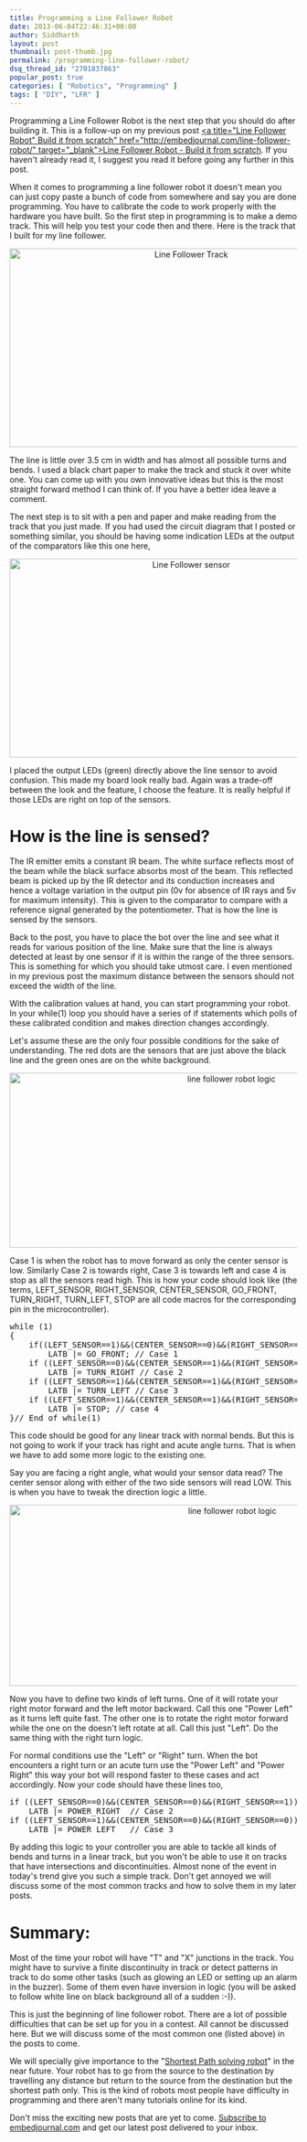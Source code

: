```yaml
---
title: Programming a Line Follower Robot
date: 2013-06-04T22:46:31+00:00
author: Siddharth
layout: post
thumbnail: post-thumb.jpg
permalink: /programming-line-follower-robot/
dsq_thread_id: "2701837863"
popular_post: true
categories: [ "Robotics", "Programming" ]
tags: [ "DIY", "LFR" ]
---
```


Programming a Line Follower Robot is the next step that you should do after building it. This is a follow-up on my previous post <span style="text-decoration: underline;"><a title="Line Follower Robot" Build it from scratch" href="http://embedjournal.com/line-follower-robot/" target="_blank">Line Follower Robot - Build it from scratch</a></span>. If you haven't already read it, I suggest you read it before going any further in this post.

When it comes to programming a line follower robot it doesn't mean you can just copy paste a bunch of code from somewhere and say you are done programming. You have to calibrate the code to work properly with the hardware you have built. So the first step in programming is to make a demo track. This will help you test your code then and there. Here is the track that I built for my line follower.

<p style="text-align: center;">
  <a href="/images/posts/2013/06/DSC08202.jpg"><img class="aligncenter size-large wp-image-358" src="/images/posts/2013/06/DSC08202-1024x576.jpg" alt="Line Follower Track" width="620" height="348" srcset="/images/posts/2013/06/DSC08202-1024x576.jpg 1024w, /images/posts/2013/06/DSC08202-300x169.jpg 300w" sizes="(max-width: 620px) 100vw, 620px" /></a>
</p>

The line is little over 3.5 cm in width and has almost all possible turns and bends. I used a black chart paper to make the track and stuck it over white one. You can come up with you own innovative ideas but this is the most straight forward method I can think of. If you have a better idea leave a comment.

The next step is to sit with a pen and paper and make reading from the track that you just made. If you had used the circuit diagram that I posted or something similar, you should be having some indication LEDs at the output of the comparators like this one here,

<p style="text-align: center;">
  <a href="/images/posts/2013/06/DSC08214.jpg"><img class="aligncenter size-large wp-image-359" src="/images/posts/2013/06/DSC08214-1024x576.jpg" alt="Line Follower sensor" width="620" height="348" srcset="/images/posts/2013/06/DSC08214-1024x576.jpg 1024w, /images/posts/2013/06/DSC08214-300x169.jpg 300w" sizes="(max-width: 620px) 100vw, 620px" /></a>
</p>

I placed the output LEDs (green) directly above the line sensor to avoid confusion. This made my board look really bad. Again was a trade-off between the look and the feature, I choose the feature. It is really helpful if those LEDs are right on top of the sensors.

# How is the line is sensed?

The IR emitter emits a constant IR beam. The white surface reflects most of the beam while the black surface absorbs most of the beam. This reflected beam is picked up by the IR detector and its conduction increases and hence a voltage variation in the output pin (0v for absence of IR rays and 5v for maximum intensity). This is given to the comparator to compare with a reference signal generated by the potentiometer. That is how the line is sensed by the sensors.

Back to the post, you have to place the bot over the line and see what it reads for various position of the line. Make sure that the line is always detected at least by one sensor if it is within the range of the three sensors. This is something for which you should take utmost care. I even mentioned in my previous post the maximum distance between the sensors should not exceed the width of the line.

With the calibration values at hand, you can start programming your robot. In your while(1) loop you should have a series of if statements which polls of these calibrated condition and makes direction changes accordingly.

Let's assume these are the only four possible conditions for the sake of understanding. The red dots are the sensors that are just above the black line and the green ones are on the white background.

<p style="text-align: center;">
  <a href="/images/posts/2013/06/line-follower-logic.png"><img class="aligncenter wp-image-362" src="/images/posts/2013/06/line-follower-logic.png" alt="line follower robot logic" width="761" height="306" srcset="/images/posts/2013/06/line-follower-logic.png 761w, /images/posts/2013/06/line-follower-logic-300x121.png 300w" sizes="(max-width: 761px) 100vw, 761px" /></a>
</p>

Case 1 is when the robot has to move forward as only the center sensor is low. Similarly Case 2 is towards right, Case 3 is towards left and case 4 is stop as all the sensors read high. This is how your code should look like (the terms, LEFT\_SENSOR, RIGHT\_SENSOR, CENTER\_SENSOR, GO\_FRONT, TURN\_RIGHT, TURN\_LEFT, STOP are all code macros for the corresponding pin in the microcontroller).

<pre class="lang:c decode:true">while (1)
{
    if((LEFT_SENSOR==1)&&(CENTER_SENSOR==0)&&(RIGHT_SENSOR==1))
        LATB |= GO_FRONT; // Case 1
    if ((LEFT_SENSOR==0)&&(CENTER_SENSOR==1)&&(RIGHT_SENSOR==1))
        LATB |= TURN_RIGHT // Case 2
    if ((LEFT_SENSOR==1)&&(CENTER_SENSOR==1)&&(RIGHT_SENSOR==0))
        LATB |= TURN_LEFT // Case 3
    if ((LEFT_SENSOR==1)&&(CENTER_SENSOR==1)&&(RIGHT_SENSOR==1))
        LATB |= STOP; // case 4
}// End of while(1)</pre>

This code should be good for any linear track with normal bends. But this is not going to work if your track has right and acute angle turns. That is when we have to add some more logic to the existing one.

Say you are facing a right angle, what would your sensor data read? The center sensor along with either of the two side sensors will read LOW. This is when you have to tweak the direction logic a little.

<p style="text-align: center;">
  <a href="/images/posts/2013/06/Right-Angle-Acute-Angle-Truns.png"><img class="aligncenter wp-image-370" src="/images/posts/2013/06/Right-Angle-Acute-Angle-Truns.png" alt="line follower robot logic" width="764" height="317" srcset="/images/posts/2013/06/Right-Angle-Acute-Angle-Truns.png 764w, /images/posts/2013/06/Right-Angle-Acute-Angle-Truns-300x124.png 300w" sizes="(max-width: 764px) 100vw, 764px" /></a>
</p>

Now you have to define two kinds of left turns. One of it will rotate your right motor forward and the left motor backward. Call this one "Power Left" as it turns left quite fast. The other one is to rotate the right motor forward while the one on the doesn't left rotate at all. Call this just "Left". Do the same thing with the right turn logic.

For normal conditions use the "Left" or "Right" turn. When the bot encounters a right turn or an acute turn use the "Power Left" and "Power Right" this way your bot will respond faster to these cases and act accordingly. Now your code should have these lines too,

<pre class="lang:c decode:true">if ((LEFT_SENSOR==0)&&(CENTER_SENSOR==0)&&(RIGHT_SENSOR==1))
    LATB |= POWER_RIGHT  // Case 2
if ((LEFT_SENSOR==1)&&(CENTER_SENSOR==0)&&(RIGHT_SENSOR==0))
    LATB |= POWER_LEFT   // Case 3</pre>

By adding this logic to your controller you are able to tackle all kinds of bends and turns in a linear track, but you won't be able to use it on tracks that have intersections and discontinuities. Almost none of the event in today's trend give you such a simple track. Don't get annoyed we will discuss some of the most common tracks and how to solve them in my later posts.

# Summary:

Most of the time your robot will have "T" and "X" junctions in the track. You might have to survive a finite discontinuity in track or detect patterns in track to do some other tasks (such as glowing an LED or setting up an alarm in the buzzer). Some of them even have inversion in logic (you will be asked to follow white line on black background all of a sudden :-)).

This is just the beginning of line follower robot. There are a lot of possible difficulties that can be set up for you in a contest. All cannot be discussed here. But we will discuss some of the most common one (listed above) in the posts to come.

We will specially give importance to the "<a title="this post is now availabe" href="http://embedjournal.com/2013/06/shortest-path-line-follower-robot-logic-revealed/" target="_blank">Shortest Path solving robot</a>" in the near future. Your robot has to go from the source to the destination by travelling any distance but return to the source from the destination but the shortest path only. This is the kind of robots most people have difficulty in programming and there aren't many tutorials online for its kind.

Don't miss the exciting new posts that are yet to come. <a href="http://embedjournal.com/subscribe/" target="_blank">Subscribe to embedjournal.com</a> and get our latest post delivered to your inbox.
